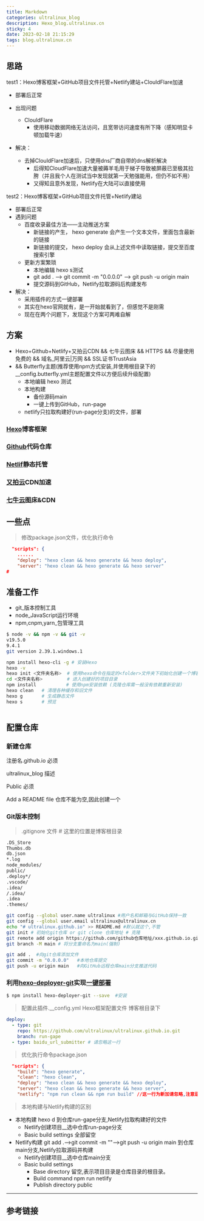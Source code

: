 ```yaml
---
title: Markdown
categories: ultralinux_blog
description: Hexo_blog.ultralinux.cn
sticky: 4
date: 2023-02-18 21:15:29
tags: blog.ultralinux.cn
---
```




## 思路

test1：Hexo博客框架+GitHub项目文件托管+Netlify建站+ClouldFlare加速

- 部署后正常
- 出现问题
	- ClouldFlare
		- 使用移动数据网络无法访问，且宽带访问速度有所下降（感知明显卡顿加载牛速）

- 解决：
	- 去掉ClouldFlare加速后，只使用dns厂商自带的dns解析解决
		- 后得知CloudFlare加速大量被薅羊毛用于梯子导致被屏蔽已至极其拉胯（并且我个人在测试当中发现就第一天勉强能用，但仍不如不用）
		- 又得知且意外发现，Netlify在大陆可以直接使用

test2：Hexo博客框架+GitHub项目文件托管+Netlify建站

- 部署后正常
- 遇到问题
	- 百度收录最佳方法——主动推送方案
		- 新链接的产生， hexo generate 会产生一个文本文件，里面包含最新的链接
		- 新链接的提交， hexo deploy 会从上述文件中读取链接，提交至百度搜索引擎
	- 更新方案繁琐
		- 本地编辑 hexo s测试
		- git add . --> git commit -m "0.0.0.0" --> git push -u origin main
		- 提交源码到GitHub，Netlify拉取源码后构建发布
- 解决：
	- 采用插件的方式一键部署
	- 其实在hexo官网就有，是一开始就看到了，但感觉不是刚需
	- 现在在两个问题下，发现这个方案可两难自解

## 方案

- Hexo+Github+Netlify+又拍云CDN && 七牛云图床 && HTTPS && 尽量使用免费的 && 域名_阿里云|万网 && SSL证书TrustAsia
-  && Butterfly主题(推荐使用npm方式安装,并使用根目录下的__config.butterfly.yml主题配置文件以方便后续升级配置)
	- 本地编辑 hexo 测试
	- 本地构建
		- 备份源码main
		- 一键上传到GitHub，run-page
	- netlify只拉取构建好(run-page分支)的文件，部署

### [Hexo](https://hexo.io/zh-cn/)博客框架



### [Github](https://github.com/)代码仓库



### [Netlif](https://www.netlify.com/)静态托管



### [又拍云](https://www.upyun.com/)CDN加速



### [七牛云](https://www.qiniu.com/)图床&CDN







## 一些点



> 修改package.json文件，优化执行命令

```json
  "scripts": {
    ......       
	"deploy": "hexo clean && hexo generate && hexo deploy",
    "server": "hexo clean && hexo generate && hexo server"
# 
```



## 准备工作

- git_版本控制工具
- node_JavaScript运行环境
- npm,cnpm,yarn_包管理工具

```bash
$ node -v && npm -v && git -v
v19.5.0
9.4.1
git version 2.39.1.windows.1
```

```bash
npm install hexo-cli -g # 安装Hexo
hexo -v
hexo init <文件夹名称>  # 使用hexo命令在指定的<folder>文件夹下初始化创建一个博客项目
cd <文件夹名称>         # 进入创建好的项目目录
npm install           # 使用npm安装依赖 (克隆仓库需一般没有依赖重新安装)
hexo clean   # 清理各种缓存和旧文件
hexo g       # 生成静态文件
hexo s       # 预览
```

```bash

```

## 配置仓库

### 新建仓库

注册名.github.io 必须

ultralinux_blog 描述

Public 必须

Add a README file 仓库不能为空,因此创建一个

### Git版本控制

> .gitignore 文件    # 这里的位置是博客根目录

```bash
.DS_Store
Thumbs.db
db.json
*.log
node_modules/
public/
.deploy*/
.vscode/
.idea/
/.idea/
.idea
.themes/
```

```bash
git config --global user.name ultralinux #用户名和邮箱与GitHub保持一致
git config --global user.email ultralinux@ultralinux.cn
echo "# ultralinux.github.io" >> README.md #默认就这个,不管
git init # 初始化git仓库 or git clone 仓库地址 # 克隆
git remote add origin https://github.com/github仓库地址/xxx.github.io.git  #绑定
git branch -M main # 将分支重命名为main(强制)
```

```bash
git add .  #向git仓库添加文件
git commit -m "0.0.0.0"   #本地仓库提交
git push -u origin main   #向GitHub远程仓库main分支推送代码
```

### 利用[hexo-deployer-git](https://github.com/hexojs/hexo-deployer-git)实现[一键部署](https://hexo.io/zh-cn/docs/one-command-deployment)

```bash
$ npm install hexo-deployer-git --save	#安装
```

> 配置此插件.__config.yml   Hexo框架配置文件 博客根目录下

```yaml
deploy:
  - type: git
    repo: https://github.com/ultralinux/ultralinux.github.io.git
    branch: run-gape
  - type: baidu_url_submitter # 请忽略这一行
```

> 优化执行命令package.json

```json
  "scripts": {
    "build": "hexo generate",
    "clean": "hexo clean",
    "deploy": "hexo clean && hexo generate && hexo deploy",
    "server": "hexo clean && hexo generate && hexo server",
    "netlify": "npm run clean && npm run build" //这一行为新加请忽略,注意逗号.Netlify构建使用
```

> 本地构建与Netlify构建的区别

- 本地构建 hexo d 到仓库run-gape分支,Netlify拉取构建好的文件
	- Netlify创建项目__选中仓库run-page分支
	- Basic build settings 全部留空
- Netlify构建 git add .-->git commit -m ""-->git push -u origin main 到仓库main分支,Netlify拉取源码并构建
	- Netlify创建项目__选中仓库main分支
	- Basic build settings
		- Base directory       留空,表示项目目录是仓库目录的根目录。
		- Build command     npm run netlify
		- Publish directory   public













------



## 参考链接

[Hexo博客框架+GitHub项目文件托管+Netlify建站+ ClouldFlare加速(加速以拉胯)  ]:https://blog.cuijiacai.com/blog-building/
[上传github版本控制,一键部署+Netlify]:https://master--epic-hypatia-977c29.netlify.app/2018/08/25/hexo-learn
[七牛云创建存储空间并绑定自定义域名-https协议]:https://www.bbsmax.com/A/ke5jBkZa5r/
[用 imageslim后缀命令为七牛云空间的图片瘦身]:https://www.yigujin.cn/1139.html
[Butterfly主题;又拍云需配置ssl证书,否则会出现下一个参考链接的问题,然后建议开启TLS1.3 ]:https://www.bilibili.com/video/BV1Ko4y1S7mv/?spm_id_from=333.788&vd_source=57b0139bce6952af7898d18a278d1668
[整理]:https://zhangshier.vip/posts/41646/
[解决github文件夹有向右的白色箭头并且不能打开的解决办法]:https://www.cnblogs.com/pangya/p/15979539.html
[Gitee图床被封！如何实现无缝图床转移？]:https://www.bilibili.com/video/BV1Ca411t7ZV/?spm_id_from=333.337.search-card.all.click&vd_source=57b0139bce6952af7898d18a278d1668
[Butterfly 安装文档(一) 快速开始]:https://butterfly.js.org/posts/21cfbf15/
[Git push命令报hint: Updates were rejected because the remote contains work that you do问题]:https://blog.csdn.net/m0_63217468/article/details/126667119
[站长工具]:https://ping.chinaz.com/
[https://fontawesome.com/]:https://fontawesome.com/icons?from=io
[Font Awesome的正确简单使用方法]:https://blog.csdn.net/qq_41061352/article/details/79414167
[【狂神说Java】Git最新教程通俗易懂]:https://www.bilibili.com/video/BV1FE411P7B3/?p=11&spm_id_from=333.880.my_history.page.click&vd_source=57b0139bce6952af7898d18a278d1668
[Hexo——系列教程]:https://www.bilibili.com/video/BV1q741167PJ?p=1&vd_source=57b0139bce6952af7898d18a278d1668
[Centos 7 安装Nodejs使用npm命令]:https://blog.csdn.net/u012605514/article/details/127086052
